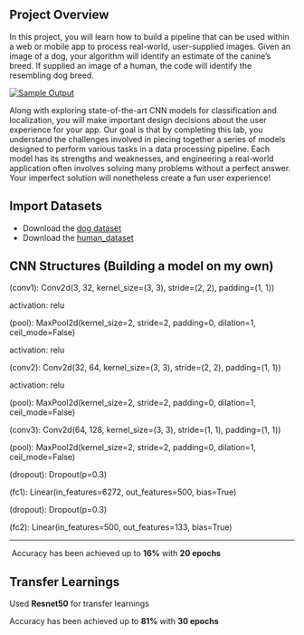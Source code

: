 ## Project Overview

In this project, you will learn how to build a pipeline that  can be used within a web or mobile app to process real-world,  user-supplied images.  Given an image of a dog, your algorithm will  identify an estimate of the canine’s breed.  If supplied an image of a  human, the code will identify the resembling dog breed.

[![Sample Output](https://github.com/udacity/deep-learning-v2-pytorch/raw/master/project-dog-classification/images/sample_dog_output.png)](https://github.com/udacity/deep-learning-v2-pytorch/blob/master/project-dog-classification/images/sample_dog_output.png)

Along with exploring state-of-the-art CNN models for classification  and localization, you will make important design decisions about the  user experience for your app.  Our goal is that by completing this lab,  you understand the challenges involved in piecing together a series of  models designed to perform various tasks in a data processing pipeline.   Each model has its strengths and weaknesses, and engineering a  real-world application often involves solving many problems without a  perfect answer.  Your imperfect solution will nonetheless create a fun  user experience!



## Import Datasets

* Download the [dog dataset](https://s3-us-west-1.amazonaws.com/udacity-aind/dog-project/dogImages.zip)
* Download the [human_dataset](https://s3-us-west-1.amazonaws.com/udacity-aind/dog-project/lfw.zip)



## CNN Structures (Building a model on my own)

(conv1): Conv2d(3, 32, kernel_size=(3, 3), stride=(2, 2), padding=(1, 1))

activation: relu

(pool): MaxPool2d(kernel_size=2, stride=2, padding=0, dilation=1, ceil_mode=False)     

activation: relu

(conv2): Conv2d(32, 64, kernel_size=(3, 3), stride=(2, 2), padding=(1, 1)) 

activation: relu

(pool): MaxPool2d(kernel_size=2, stride=2, padding=0, dilation=1, ceil_mode=False) 

(conv3): Conv2d(64, 128, kernel_size=(3, 3), stride=(1, 1), padding=(1, 1)) 

(pool): MaxPool2d(kernel_size=2, stride=2, padding=0, dilation=1, ceil_mode=False) 

(dropout): Dropout(p=0.3) 

(fc1): Linear(in_features=6272, out_features=500, bias=True) 

(dropout): Dropout(p=0.3) 

(fc2): Linear(in_features=500, out_features=133, bias=True) 

-----

​	Accuracy has been achieved up to **16%** with **20 epochs**





## Transfer Learnings

Used **Resnet50** for transfer learnings



Accuracy has been achieved up to **81%** with **30 epochs**





